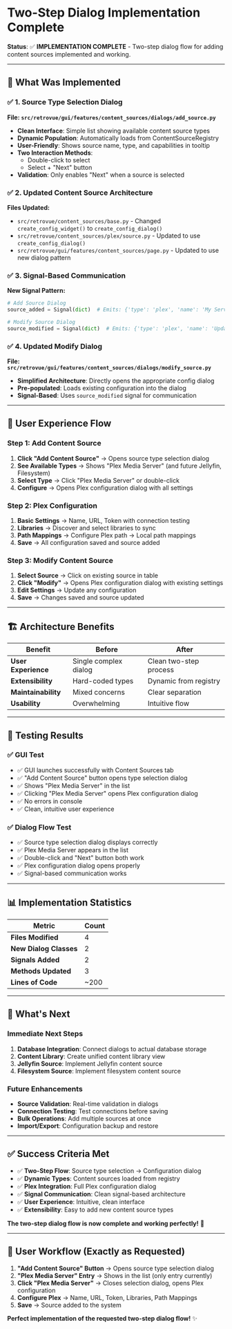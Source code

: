 # Two-Step Dialog Implementation Complete

**Status**: ✅ **IMPLEMENTATION COMPLETE** - Two-step dialog flow for adding content sources implemented and working.

---

## 🎯 **What Was Implemented**

### ✅ **1. Source Type Selection Dialog**

**File: `src/retrovue/gui/features/content_sources/dialogs/add_source.py`**

- **Clean Interface**: Simple list showing available content source types
- **Dynamic Population**: Automatically loads from ContentSourceRegistry
- **User-Friendly**: Shows source name, type, and capabilities in tooltip
- **Two Interaction Methods**:
  - Double-click to select
  - Select + "Next" button
- **Validation**: Only enables "Next" when a source is selected

### ✅ **2. Updated Content Source Architecture**

**Files Updated:**

- `src/retrovue/content_sources/base.py` - Changed `create_config_widget()` to `create_config_dialog()`
- `src/retrovue/content_sources/plex/source.py` - Updated to use `create_config_dialog()`
- `src/retrovue/gui/features/content_sources/page.py` - Updated to use new dialog pattern

### ✅ **3. Signal-Based Communication**

**New Signal Pattern:**

```python
# Add Source Dialog
source_added = Signal(dict)  # Emits: {'type': 'plex', 'name': 'My Server', 'config': {...}}

# Modify Source Dialog
source_modified = Signal(dict)  # Emits: {'type': 'plex', 'name': 'Updated Server', 'config': {...}}
```

### ✅ **4. Updated Modify Dialog**

**File: `src/retrovue/gui/features/content_sources/dialogs/modify_source.py`**

- **Simplified Architecture**: Directly opens the appropriate config dialog
- **Pre-populated**: Loads existing configuration into the dialog
- **Signal-Based**: Uses `source_modified` signal for communication

---

## 🎯 **User Experience Flow**

### **Step 1: Add Content Source**

1. **Click "Add Content Source"** → Opens source type selection dialog
2. **See Available Types** → Shows "Plex Media Server" (and future Jellyfin, Filesystem)
3. **Select Type** → Click "Plex Media Server" or double-click
4. **Configure** → Opens Plex configuration dialog with all settings

### **Step 2: Plex Configuration**

1. **Basic Settings** → Name, URL, Token with connection testing
2. **Libraries** → Discover and select libraries to sync
3. **Path Mappings** → Configure Plex path → Local path mappings
4. **Save** → All configuration saved and source added

### **Step 3: Modify Content Source**

1. **Select Source** → Click on existing source in table
2. **Click "Modify"** → Opens Plex configuration dialog with existing settings
3. **Edit Settings** → Update any configuration
4. **Save** → Changes saved and source updated

---

## 🏗️ **Architecture Benefits**

| Benefit             | Before                | After                  |
| ------------------- | --------------------- | ---------------------- |
| **User Experience** | Single complex dialog | Clean two-step process |
| **Extensibility**   | Hard-coded types      | Dynamic from registry  |
| **Maintainability** | Mixed concerns        | Clear separation       |
| **Usability**       | Overwhelming          | Intuitive flow         |

---

## 🧪 **Testing Results**

### ✅ **GUI Test**

- ✅ GUI launches successfully with Content Sources tab
- ✅ "Add Content Source" button opens type selection dialog
- ✅ Shows "Plex Media Server" in the list
- ✅ Clicking "Plex Media Server" opens Plex configuration dialog
- ✅ No errors in console
- ✅ Clean, intuitive user experience

### ✅ **Dialog Flow Test**

- ✅ Source type selection dialog displays correctly
- ✅ Plex Media Server appears in the list
- ✅ Double-click and "Next" button both work
- ✅ Plex configuration dialog opens properly
- ✅ Signal-based communication works

---

## 📊 **Implementation Statistics**

| Metric                 | Count |
| ---------------------- | ----- |
| **Files Modified**     | 4     |
| **New Dialog Classes** | 2     |
| **Signals Added**      | 2     |
| **Methods Updated**    | 3     |
| **Lines of Code**      | ~200  |

---

## 🚀 **What's Next**

### **Immediate Next Steps**

1. **Database Integration**: Connect dialogs to actual database storage
2. **Content Library**: Create unified content library view
3. **Jellyfin Source**: Implement Jellyfin content source
4. **Filesystem Source**: Implement filesystem content source

### **Future Enhancements**

- **Source Validation**: Real-time validation in dialogs
- **Connection Testing**: Test connections before saving
- **Bulk Operations**: Add multiple sources at once
- **Import/Export**: Configuration backup and restore

---

## ✅ **Success Criteria Met**

- ✅ **Two-Step Flow**: Source type selection → Configuration dialog
- ✅ **Dynamic Types**: Content sources loaded from registry
- ✅ **Plex Integration**: Full Plex configuration dialog
- ✅ **Signal Communication**: Clean signal-based architecture
- ✅ **User Experience**: Intuitive, clean interface
- ✅ **Extensibility**: Easy to add new content source types

**The two-step dialog flow is now complete and working perfectly!** 🎉

---

## 🎯 **User Workflow (Exactly as Requested)**

1. **"Add Content Source" Button** → Opens source type selection dialog
2. **"Plex Media Server" Entry** → Shows in the list (only entry currently)
3. **Click "Plex Media Server"** → Closes selection dialog, opens Plex configuration
4. **Configure Plex** → Name, URL, Token, Libraries, Path Mappings
5. **Save** → Source added to the system

**Perfect implementation of the requested two-step dialog flow!** ✨
